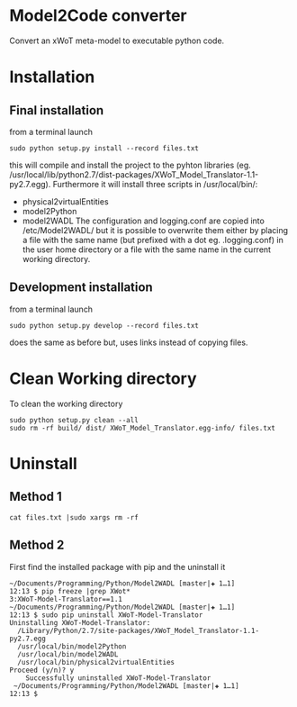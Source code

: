 # Model2Code converter

Convert an xWoT meta-model to executable python code.

# Installation

## Final installation

from a terminal launch

    sudo python setup.py install --record files.txt

this will compile and install the project to the pyhton libraries (eg. /usr/local/lib/python2.7/dist-packages/XWoT_Model_Translator-1.1-py2.7.egg). Furthermore it will install three scripts in /usr/local/bin/:
* physical2virtualEntities
* model2Python
* model2WADL
The configuration and logging.conf are copied into /etc/Model2WADL/ but it is possible to overwrite them either by placing a file with the same name (but prefixed with a dot eg. .logging.conf) in the user home directory or a file with the same name in the current working directory.

## Development installation

from a terminal launch

    sudo python setup.py develop --record files.txt
    
does the same as before but, uses links instead of copying files.

# Clean Working directory

To clean the working directory
    
    sudo python setup.py clean --all
    sudo rm -rf build/ dist/ XWoT_Model_Translator.egg-info/ files.txt


# Uninstall

## Method 1
    cat files.txt |sudo xargs rm -rf

## Method 2

First find the installed package with pip and the uninstall it

    ~/Documents/Programming/Python/Model2WADL [master|✚ 1…1] 
    12:13 $ pip freeze |grep XWot*
    3:XWoT-Model-Translator==1.1
    ~/Documents/Programming/Python/Model2WADL [master|✚ 1…1] 
    12:13 $ sudo pip uninstall XWoT-Model-Translator
    Uninstalling XWoT-Model-Translator:
      /Library/Python/2.7/site-packages/XWoT_Model_Translator-1.1-py2.7.egg
      /usr/local/bin/model2Python
      /usr/local/bin/model2WADL
      /usr/local/bin/physical2virtualEntities
    Proceed (y/n)? y
        Successfully uninstalled XWoT-Model-Translator
     ~/Documents/Programming/Python/Model2WADL [master|✚ 1…1] 
    12:13 $
     
 